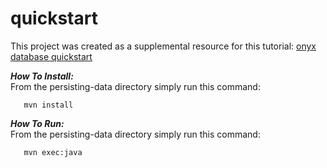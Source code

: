 # quickstart

This project was created as a supplemental resource for this tutorial: [onyx database quickstart](http://onyxdevtools.com/learn/tutorials/persisting-data) 

***How To Install:*** <br />
From the persisting-data directory simply run this command:

       mvn install       

***How To Run:*** <br />
From the persisting-data directory simply run this command:

       mvn exec:java